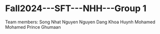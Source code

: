 # Fall2024---SFT---NHH---Group 1

Team members:
  Song Nhat Nguyen
  Nguyen Dang Khoa Huynh
  Mohamed Mohamed
  Prince Ghumaan
